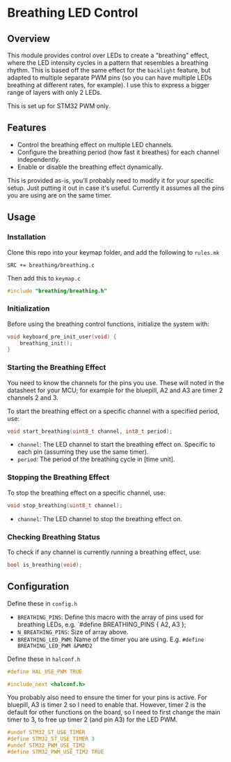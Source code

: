 # Breathing LED Control

## Overview

This module provides control over LEDs to create a "breathing" effect, where the LED intensity cycles in a pattern that resembles a breathing rhythm.
This is based off the same effect for the `backlight` feature, but adapted to multiple separate PWM pins (so you can have multiple LEDs breathing at different rates, for example). I use this to express a bigger range of layers with only 2 LEDs.

This is set up for STM32 PWM only.

## Features

- Control the breathing effect on multiple LED channels.
- Configure the breathing period (how fast it breathes) for each channel independently.
- Enable or disable the breathing effect dynamically.

This is provided as-is, you'll probably need to modify it for your
specific setup. Just putting it out in case it's useful.
Currently it assumes all the pins you are using are on the same timer.

## Usage

### Installation
Clone this repo into your keymap folder, and add the following to
`rules.mk`

```make
SRC += breathing/breathing.c
```

Then add this to `keymap.c`

```c
#include "breathing/breathing.h"
```

### Initialization

Before using the breathing control functions, initialize the system with:

```c
void keyboard_pre_init_user(void) {
    breathing_init();
}
```

### Starting the Breathing Effect

You need to know the channels for the pins you use. These will noted in the
datasheet for your MCU; for example for the bluepill, A2 and A3 are timer
2 channels 2 and 3.

To start the breathing effect on a specific channel with a specified period, use:

```c
void start_breathing(uint8_t channel, int8_t period);
```

- `channel`: The LED channel to start the breathing effect on. Specific to
  each pin (assuming they use the same timer).
- `period`: The period of the breathing cycle in [time unit].

### Stopping the Breathing Effect

To stop the breathing effect on a specific channel, use:

```c
void stop_breathing(uint8_t channel);
```

- `channel`: The LED channel to stop the breathing effect on.

### Checking Breathing Status

To check if any channel is currently running a breathing effect, use:

```c
bool is_breathing(void);
```

## Configuration

Define these in `config.h`

- `BREATHING_PINS`: Define this macro with the array of pins used for breathing LEDs, e.g. `#define BREATHING_PINS { A2, A3 }; 
- `N_BREATHING_PINS`: Size of array above.
- `BREATHING_LED_PWM`: Name of the timer you are using. E.g. `#define BREATHING_LED_PWM &PWMD2`
<!-- - `MAX_BREATHING_CHANNELS`: The maximum number of channels that can be controlled. Defaults to 4, which is probably the number of channels that timer has anyway.  -->
<!-- - `BREATHING_STEPS`: The number of steps in the breathing curve. -->

Define these in `halconf.h`

```c
#define HAL_USE_PWM TRUE

#include_next <halconf.h>
```

You probably also need to ensure the timer for your pins is active. For
bluepill, A3 is timer 2 so I need to enable that. However, timer 2 is the
default for other functions on the board, so I need to first change the main timer to 3, to free up timer 2 (and pin A3) for the LED PWM.

```c
#undef STM32_ST_USE_TIMER
#define STM32_ST_USE_TIMER 3
#undef STM32_PWM_USE_TIM2
#define STM32_PWM_USE_TIM2 TRUE
```
